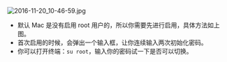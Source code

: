 

![2016-11-20_10-46-59.jpg](https://openfilecdn.upupmo.com/upupmo-article/mac/basic/mac-system-55-change-root.png)


- 默认 Mac 是没有启用 root 用户的，所以你需要先进行启用，具体方法如上图。
- 首次启用的时候，会弹出一个输入框，让你连续输入两次初始化密码。
- 你可以打开终端：`su root`，输入你的密码试一下是否可以切换。
